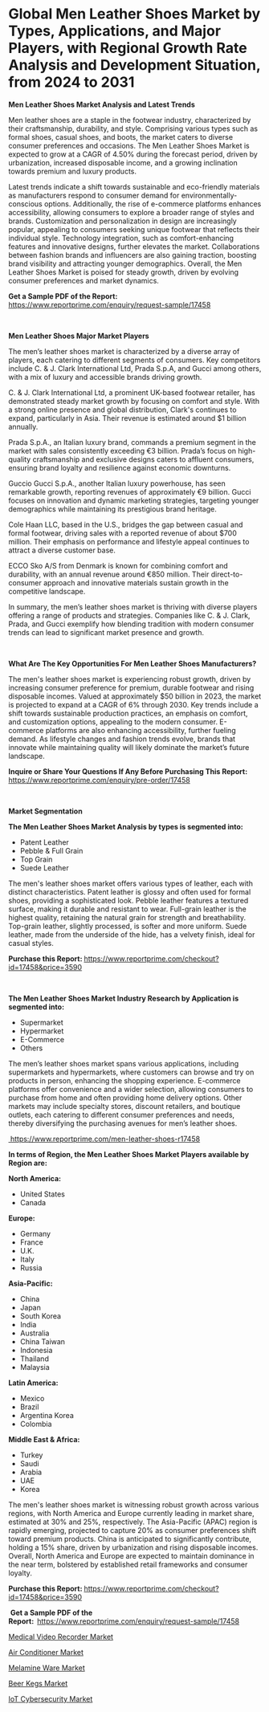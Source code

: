 <p><h1>Global Men Leather Shoes Market by Types, Applications, and Major Players, with Regional Growth Rate Analysis and Development Situation, from 2024 to 2031</h1></p><p><strong>Men Leather Shoes Market Analysis and Latest Trends</strong></p>
<p><p>Men leather shoes are a staple in the footwear industry, characterized by their craftsmanship, durability, and style. Comprising various types such as formal shoes, casual shoes, and boots, the market caters to diverse consumer preferences and occasions. The Men Leather Shoes Market is expected to grow at a CAGR of 4.50% during the forecast period, driven by urbanization, increased disposable income, and a growing inclination towards premium and luxury products.</p><p>Latest trends indicate a shift towards sustainable and eco-friendly materials as manufacturers respond to consumer demand for environmentally-conscious options. Additionally, the rise of e-commerce platforms enhances accessibility, allowing consumers to explore a broader range of styles and brands. Customization and personalization in design are increasingly popular, appealing to consumers seeking unique footwear that reflects their individual style. Technology integration, such as comfort-enhancing features and innovative designs, further elevates the market. Collaborations between fashion brands and influencers are also gaining traction, boosting brand visibility and attracting younger demographics. Overall, the Men Leather Shoes Market is poised for steady growth, driven by evolving consumer preferences and market dynamics.</p></p>
<p><strong>Get a Sample PDF of the Report:&nbsp;</strong> <a href="https://www.reportprime.com/enquiry/request-sample/17458?utm_campaign=63&utm_medium=2&utm_source=Github&utm_content=ia&utm_term=19112024&utm_id=men-leather-shoes">https://www.reportprime.com/enquiry/request-sample/17458</a></p>
<p>&nbsp;</p>
<p><strong>Men Leather Shoes Major Market Players</strong></p>
<p><p>The men’s leather shoes market is characterized by a diverse array of players, each catering to different segments of consumers. Key competitors include C. & J. Clark International Ltd, Prada S.p.A, and Gucci among others, with a mix of luxury and accessible brands driving growth.</p><p>C. & J. Clark International Ltd, a prominent UK-based footwear retailer, has demonstrated steady market growth by focusing on comfort and style. With a strong online presence and global distribution, Clark's continues to expand, particularly in Asia. Their revenue is estimated around $1 billion annually.</p><p>Prada S.p.A., an Italian luxury brand, commands a premium segment in the market with sales consistently exceeding €3 billion. Prada’s focus on high-quality craftsmanship and exclusive designs caters to affluent consumers, ensuring brand loyalty and resilience against economic downturns.</p><p>Guccio Gucci S.p.A., another Italian luxury powerhouse, has seen remarkable growth, reporting revenues of approximately €9 billion. Gucci focuses on innovation and dynamic marketing strategies, targeting younger demographics while maintaining its prestigious brand heritage.</p><p>Cole Haan LLC, based in the U.S., bridges the gap between casual and formal footwear, driving sales with a reported revenue of about $700 million. Their emphasis on performance and lifestyle appeal continues to attract a diverse customer base.</p><p>ECCO Sko A/S from Denmark is known for combining comfort and durability, with an annual revenue around €850 million. Their direct-to-consumer approach and innovative materials sustain growth in the competitive landscape.</p><p>In summary, the men’s leather shoes market is thriving with diverse players offering a range of products and strategies. Companies like C. & J. Clark, Prada, and Gucci exemplify how blending tradition with modern consumer trends can lead to significant market presence and growth.</p></p>
<p>&nbsp;</p>
<p><strong>What Are The Key Opportunities For Men Leather Shoes Manufacturers?</strong></p>
<p><p>The men's leather shoes market is experiencing robust growth, driven by increasing consumer preference for premium, durable footwear and rising disposable incomes. Valued at approximately $50 billion in 2023, the market is projected to expand at a CAGR of 6% through 2030. Key trends include a shift towards sustainable production practices, an emphasis on comfort, and customization options, appealing to the modern consumer. E-commerce platforms are also enhancing accessibility, further fueling demand. As lifestyle changes and fashion trends evolve, brands that innovate while maintaining quality will likely dominate the market’s future landscape.</p></p>
<p><strong>Inquire or Share Your Questions If Any Before Purchasing This Report:</strong> <a href="https://www.reportprime.com/enquiry/pre-order/17458?utm_campaign=63&utm_medium=2&utm_source=Github&utm_content=ia&utm_term=19112024&utm_id=men-leather-shoes">https://www.reportprime.com/enquiry/pre-order/17458</a></p>
<p>&nbsp;</p>
<p><strong>Market Segmentation</strong></p>
<p><strong>The Men Leather Shoes Market Analysis by types is segmented into:</strong></p>
<p><ul><li>Patent Leather</li><li>Pebble & Full Grain</li><li>Top Grain</li><li>Suede Leather</li></ul></p>
<p><p>The men's leather shoes market offers various types of leather, each with distinct characteristics. Patent leather is glossy and often used for formal shoes, providing a sophisticated look. Pebble leather features a textured surface, making it durable and resistant to wear. Full-grain leather is the highest quality, retaining the natural grain for strength and breathability. Top-grain leather, slightly processed, is softer and more uniform. Suede leather, made from the underside of the hide, has a velvety finish, ideal for casual styles.</p></p>
<p><strong>Purchase this Report:&nbsp;</strong><a href="https://www.reportprime.com/checkout?id=17458&price=3590&utm_campaign=63&utm_medium=2&utm_source=Github&utm_content=ia&utm_term=19112024&utm_id=men-leather-shoes">https://www.reportprime.com/checkout?id=17458&price=3590</a></p>
<p>&nbsp;</p>
<p><strong>The Men Leather Shoes Market Industry Research by Application is segmented into:</strong></p>
<p><ul><li>Supermarket</li><li>Hypermarket</li><li>E-Commerce</li><li>Others</li></ul></p>
<p><p>The men’s leather shoes market spans various applications, including supermarkets and hypermarkets, where customers can browse and try on products in person, enhancing the shopping experience. E-commerce platforms offer convenience and a wider selection, allowing consumers to purchase from home and often providing home delivery options. Other markets may include specialty stores, discount retailers, and boutique outlets, each catering to different consumer preferences and needs, thereby diversifying the purchasing avenues for men’s leather shoes.</p></p>
<p><a href="https://www.reportprime.com/men-leather-shoes-r17458?utm_campaign=63&utm_medium=2&utm_source=Github&utm_content=ia&utm_term=19112024&utm_id=men-leather-shoes">&nbsp;https://www.reportprime.com/men-leather-shoes-r17458</a></p>
<p><strong>In terms of Region, the Men Leather Shoes Market Players available by Region are:</strong></p>
<p>
    <p> <strong> North America: </strong>
        <ul>
            <li>United States</li>
            <li>Canada</li>
        </ul>
        </p> 
    <p> <strong> Europe: </strong>
        <ul>
            <li>Germany</li>
            <li>France</li>
            <li>U.K.</li>
            <li>Italy</li>
            <li>Russia</li>
        </ul>
        </p> 
    <p> <strong> Asia-Pacific: </strong>
        <ul>
            <li>China</li>
            <li>Japan</li>
            <li>South Korea</li>
            <li>India</li>
            <li>Australia</li>
            <li>China Taiwan</li>
            <li>Indonesia</li>
            <li>Thailand</li>
            <li>Malaysia</li>
        </ul>
        </p> 
    <p> <strong> Latin America: </strong>
        <ul>
            <li>Mexico</li>
            <li>Brazil</li>
            <li>Argentina Korea</li>
            <li>Colombia</li>
        </ul>
        </p> 
    <p> <strong> Middle East & Africa: </strong>
        <ul>
            <li>Turkey</li>
            <li>Saudi</li>
            <li>Arabia</li>
            <li>UAE</li>
            <li>Korea</li>
        </ul>
    </p>
    </p>
<p><p>The men's leather shoes market is witnessing robust growth across various regions, with North America and Europe currently leading in market share, estimated at 30% and 25%, respectively. The Asia-Pacific (APAC) region is rapidly emerging, projected to capture 20% as consumer preferences shift toward premium products. China is anticipated to significantly contribute, holding a 15% share, driven by urbanization and rising disposable incomes. Overall, North America and Europe are expected to maintain dominance in the near term, bolstered by established retail frameworks and consumer loyalty.</p></p>
<p><strong>Purchase this Report: </strong><a href="https://www.reportprime.com/checkout?id=17458&price=3590&utm_campaign=63&utm_medium=2&utm_source=Github&utm_content=ia&utm_term=19112024&utm_id=men-leather-shoes">https://www.reportprime.com/checkout?id=17458&price=3590</a></p>
<p>&nbsp;<strong>Get a Sample PDF of the Report:&nbsp;&nbsp;</strong><a href="https://www.reportprime.com/enquiry/request-sample/17458?utm_campaign=63&utm_medium=2&utm_source=Github&utm_content=ia&utm_term=19112024&utm_id=men-leather-shoes">https://www.reportprime.com/enquiry/request-sample/17458</a></p>
<p><strong></strong></p>
<p><p><a href="https://github.com/ygfu6u/Market-Research-Report-List-1/blob/main/medical-video-recorder-market.md?utm_campaign=63&utm_medium=2&utm_source=Github&utm_content=ia&utm_term=19112024&utm_id=men-leather-shoes">Medical Video Recorder Market</a></p><p><a href="https://www.linkedin.com/pulse/insights-air-conditioner-market-players-size-geographical-2lroe?utm_campaign=63&utm_medium=2&utm_source=Github&utm_content=ia&utm_term=19112024&utm_id=men-leather-shoes">Air Conditioner Market</a></p><p><a href="https://github.com/JubayerMia832/Market-Research-Report-List-1/blob/main/melamine-ware-market.md?utm_campaign=63&utm_medium=2&utm_source=Github&utm_content=ia&utm_term=19112024&utm_id=men-leather-shoes">Melamine Ware Market</a></p><p><a href="https://www.linkedin.com/pulse/beer-kegs-market-investigation-industry-evolution-forecast-rkjze?utm_campaign=63&utm_medium=2&utm_source=Github&utm_content=ia&utm_term=19112024&utm_id=men-leather-shoes">Beer Kegs Market</a></p><p><a href="https://issuu.com/reportprime-2/docs/iot-cybersecurity-market-size-2030._b6948d40e008ca?utm_campaign=63&utm_medium=2&utm_source=Github&utm_content=ia&utm_term=19112024&utm_id=men-leather-shoes">IoT Cybersecurity Market</a></p></p>